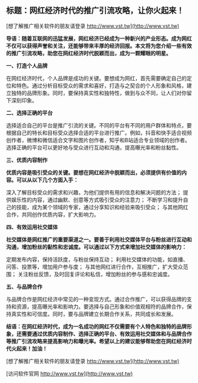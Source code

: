## **标题：网红经济时代的推广引流攻略，让你火起来！**

[想了解推广相关软件的朋友请登录 http://www.vst.tw](http://www.vst.tw)

**导语：随着互联网的迅猛发展，网红经济已经成为一种新兴的产业形态。成为网红不仅可以获得声誉和关注，还能够带来丰厚的经济回报。本文将为您介绍一些有效的推广引流攻略，助您在网红经济时代脱颖而出，成为一颗耀眼的明星。**

**一、打造个人品牌**

在网红经济时代，个人品牌是成功的关键。要想成为网红，首先需要确定自己的定位和特色。通过分析目标受众的需求和喜好，打造与之契合的个人形象和风格，建立独特的品牌形象。同时，要保持真实性和独特性，做到与众不同，让人们对你留下深刻印象。

**二、选择正确的平台**

选择适合自己的平台是推广引流的关键。不同的平台有不同的用户群体和特点，要根据自己的特长和目标受众选择合适的平台进行推广。例如，抖音和快手适合视频创作者，微博和微信适合文字和图片创作者，知乎和B站适合专业领域的创作者。选择正确的平台可以更好地与受众进行互动和沟通，提高曝光率和粉丝黏性。

**三、优质内容制作**

**优质内容是吸引受众的关键。要想在网红经济中脱颖而出，必须提供有价值的内容。可以从以下几个方面入手：**

深入了解目标受众的需求和兴趣，为他们提供有用的信息和解决问题的方法；
提供娱乐性的内容，通过幽默、创意等方式吸引受众的注意力；
不断学习和提升自己的技能，成为某个领域的专家，通过分享知识和经验来吸引受众；
与其他网红合作，共同创作优质内容，扩大影响力。

**四、有效运用社交媒体**

**社交媒体是网红推广的重要渠道之一。要善于利用社交媒体平台与粉丝进行互动和沟通，增加粉丝的黏性和忠诚度。可以通过以下方式来增加社交媒体的影响力：**

定期发布内容，保持活跃度，与粉丝保持互动；
利用社交媒体的功能，如直播、问答、投票等，增加用户参与度；
与其他网红进行合作，互相推广，扩大受众范围；
关注粉丝反馈，及时回复评论和私信，增加粉丝的参与感和忠诚度。

**五、与品牌合作**

与品牌合作是网红经济中常见的一种变现方式。通过合作推广，可以获得品牌的支持和资源，提高曝光率和影响力。要选择与自己形象和价值观相符的品牌合作，保持真实性和可信度。同时，要与品牌建立长期合作关系，共同成长和发展。

**结语：在网红经济时代，成为一名成功的网红不仅需要有个人特色和独特的品牌形象，还需要通过优质内容制作、选择正确的平台、有效运用社交媒体和与品牌合作等推广引流攻略来提高影响力和曝光率。希望以上的建议能够帮助您在网红经济时代火起来！加油！**

[想了解推广相关软件的朋友请登录 http://www.vst.tw](http://www.vst.tw)


[访问软件官网 http://www.vst.tw](http://www.vst.tw)
